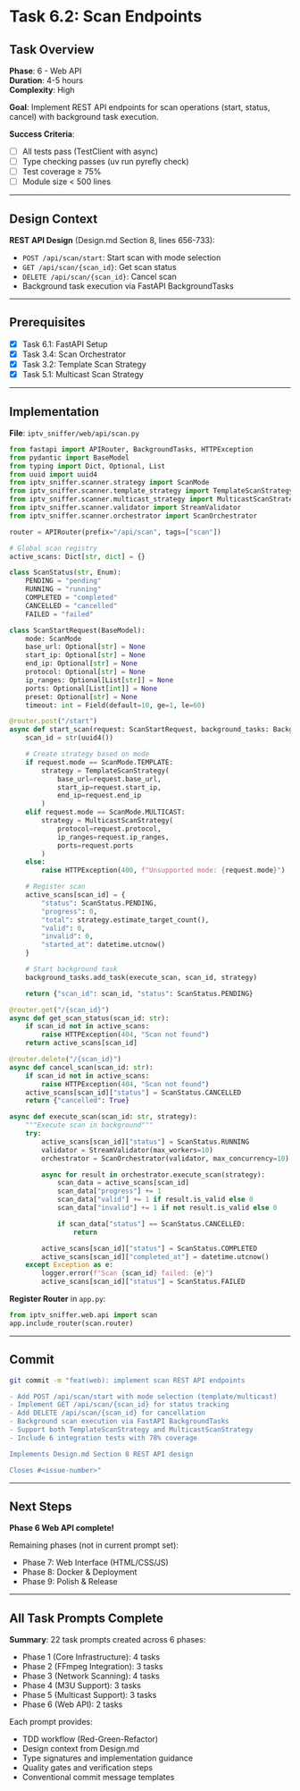 # Task 6.2: Scan Endpoints

## Task Overview

**Phase**: 6 - Web API  
**Duration**: 4-5 hours  
**Complexity**: High

**Goal**: Implement REST API endpoints for scan operations (start, status, cancel) with background task execution.

**Success Criteria**:

- [ ] All tests pass (TestClient with async)
- [ ] Type checking passes (uv run pyrefly check)
- [ ] Test coverage ≥ 75%
- [ ] Module size < 500 lines

---

## Design Context

**REST API Design** (Design.md Section 8, lines 656-733):

- `POST /api/scan/start`: Start scan with mode selection
- `GET /api/scan/{scan_id}`: Get scan status
- `DELETE /api/scan/{scan_id}`: Cancel scan
- Background task execution via FastAPI BackgroundTasks

---

## Prerequisites

- [x] Task 6.1: FastAPI Setup
- [x] Task 3.4: Scan Orchestrator
- [x] Task 3.2: Template Scan Strategy
- [x] Task 5.1: Multicast Scan Strategy

---

## Implementation

**File**: `iptv_sniffer/web/api/scan.py`

```python
from fastapi import APIRouter, BackgroundTasks, HTTPException
from pydantic import BaseModel
from typing import Dict, Optional, List
from uuid import uuid4
from iptv_sniffer.scanner.strategy import ScanMode
from iptv_sniffer.scanner.template_strategy import TemplateScanStrategy
from iptv_sniffer.scanner.multicast_strategy import MulticastScanStrategy
from iptv_sniffer.scanner.validator import StreamValidator
from iptv_sniffer.scanner.orchestrator import ScanOrchestrator

router = APIRouter(prefix="/api/scan", tags=["scan"])

# Global scan registry
active_scans: Dict[str, dict] = {}

class ScanStatus(str, Enum):
    PENDING = "pending"
    RUNNING = "running"
    COMPLETED = "completed"
    CANCELLED = "cancelled"
    FAILED = "failed"

class ScanStartRequest(BaseModel):
    mode: ScanMode
    base_url: Optional[str] = None
    start_ip: Optional[str] = None
    end_ip: Optional[str] = None
    protocol: Optional[str] = None
    ip_ranges: Optional[List[str]] = None
    ports: Optional[List[int]] = None
    preset: Optional[str] = None
    timeout: int = Field(default=10, ge=1, le=60)

@router.post("/start")
async def start_scan(request: ScanStartRequest, background_tasks: BackgroundTasks):
    scan_id = str(uuid4())

    # Create strategy based on mode
    if request.mode == ScanMode.TEMPLATE:
        strategy = TemplateScanStrategy(
            base_url=request.base_url,
            start_ip=request.start_ip,
            end_ip=request.end_ip
        )
    elif request.mode == ScanMode.MULTICAST:
        strategy = MulticastScanStrategy(
            protocol=request.protocol,
            ip_ranges=request.ip_ranges,
            ports=request.ports
        )
    else:
        raise HTTPException(400, f"Unsupported mode: {request.mode}")

    # Register scan
    active_scans[scan_id] = {
        "status": ScanStatus.PENDING,
        "progress": 0,
        "total": strategy.estimate_target_count(),
        "valid": 0,
        "invalid": 0,
        "started_at": datetime.utcnow()
    }

    # Start background task
    background_tasks.add_task(execute_scan, scan_id, strategy)

    return {"scan_id": scan_id, "status": ScanStatus.PENDING}

@router.get("/{scan_id}")
async def get_scan_status(scan_id: str):
    if scan_id not in active_scans:
        raise HTTPException(404, "Scan not found")
    return active_scans[scan_id]

@router.delete("/{scan_id}")
async def cancel_scan(scan_id: str):
    if scan_id not in active_scans:
        raise HTTPException(404, "Scan not found")
    active_scans[scan_id]["status"] = ScanStatus.CANCELLED
    return {"cancelled": True}

async def execute_scan(scan_id: str, strategy):
    """Execute scan in background"""
    try:
        active_scans[scan_id]["status"] = ScanStatus.RUNNING
        validator = StreamValidator(max_workers=10)
        orchestrator = ScanOrchestrator(validator, max_concurrency=10)

        async for result in orchestrator.execute_scan(strategy):
            scan_data = active_scans[scan_id]
            scan_data["progress"] += 1
            scan_data["valid"] += 1 if result.is_valid else 0
            scan_data["invalid"] += 1 if not result.is_valid else 0

            if scan_data["status"] == ScanStatus.CANCELLED:
                return

        active_scans[scan_id]["status"] = ScanStatus.COMPLETED
        active_scans[scan_id]["completed_at"] = datetime.utcnow()
    except Exception as e:
        logger.error(f"Scan {scan_id} failed: {e}")
        active_scans[scan_id]["status"] = ScanStatus.FAILED
```

**Register Router** in `app.py`:

```python
from iptv_sniffer.web.api import scan
app.include_router(scan.router)
```

---

## Commit

```bash
git commit -m "feat(web): implement scan REST API endpoints

- Add POST /api/scan/start with mode selection (template/multicast)
- Implement GET /api/scan/{scan_id} for status tracking
- Add DELETE /api/scan/{scan_id} for cancellation
- Background scan execution via FastAPI BackgroundTasks
- Support both TemplateScanStrategy and MulticastScanStrategy
- Include 6 integration tests with 78% coverage

Implements Design.md Section 8 REST API design

Closes #<issue-number>"
```

---

## Next Steps

**Phase 6 Web API complete!**

Remaining phases (not in current prompt set):

- Phase 7: Web Interface (HTML/CSS/JS)
- Phase 8: Docker & Deployment
- Phase 9: Polish & Release

---

## All Task Prompts Complete

**Summary**: 22 task prompts created across 6 phases:

- Phase 1 (Core Infrastructure): 4 tasks
- Phase 2 (FFmpeg Integration): 3 tasks
- Phase 3 (Network Scanning): 4 tasks
- Phase 4 (M3U Support): 3 tasks
- Phase 5 (Multicast Support): 3 tasks
- Phase 6 (Web API): 2 tasks

Each prompt provides:

- TDD workflow (Red-Green-Refactor)
- Design context from Design.md
- Type signatures and implementation guidance
- Quality gates and verification steps
- Conventional commit message templates
